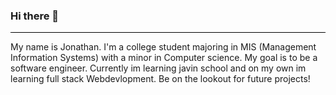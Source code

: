 ### Hi there 👋
<hr style="height:1px; border:none; color:#000; background-color:#000;">





My name is Jonathan. I'm a college student majoring in MIS (Management Information Systems) with a minor in Computer science. My goal is to be a software engineer. Currently im learning javin school and on my own im learning full stack Webdevlopment. Be on the lookout for future projects!


<!--
**Jmends/jmends** is a ✨ _special_ ✨ repository because its `README.md` (this file) appears on your GitHub profile.

My name is Jonathan. I'm a college student majoring in MIS (Management Information Systems) with a minor in Computer science. My goal is to be a software engineer. Currently im learning javin school and on my own im learning full stack Webdevlopment. Be on the lookout for future projects!

Here are some ideas to get you started:

- 🔭 I’m currently working on ...
- 🌱 I’m currently learning ...
- 👯 I’m looking to collaborate on ...
- 🤔 I’m looking for help with ...
- 💬 Ask me about ...
- 📫 How to reach me: ...
- 😄 Pronouns: ...
- ⚡ Fun fact: ...
-->

